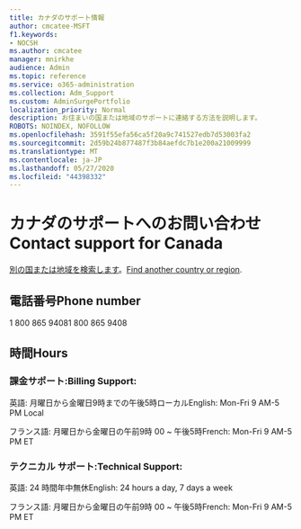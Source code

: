 ```yaml
---
title: カナダのサポート情報
author: cmcatee-MSFT
f1.keywords:
- NOCSH
ms.author: cmcatee
manager: mnirkhe
audience: Admin
ms.topic: reference
ms.service: o365-administration
ms.collection: Adm_Support
ms.custom: AdminSurgePortfolio
localization_priority: Normal
description: お住まいの国または地域のサポートに連絡する方法を説明します。
ROBOTS: NOINDEX, NOFOLLOW
ms.openlocfilehash: 3591f55efa56ca5f20a9c741527edb7d53003fa2
ms.sourcegitcommit: 2d59b24b877487f3b84aefdc7b1e200a21009999
ms.translationtype: MT
ms.contentlocale: ja-JP
ms.lasthandoff: 05/27/2020
ms.locfileid: "44398332"
---
```

# <a name="contact-support-for-canada"></a><span data-ttu-id="edb32-103">カナダのサポートへのお問い合わせ</span><span class="sxs-lookup"><span data-stu-id="edb32-103">Contact support for Canada</span></span>

<span data-ttu-id="edb32-104">[別の国または地域を検索します](../contact-support-for-business-products.md)。</span><span class="sxs-lookup"><span data-stu-id="edb32-104">[Find another country or region](../contact-support-for-business-products.md).</span></span>

## <a name="phone-number"></a><span data-ttu-id="edb32-105">電話番号</span><span class="sxs-lookup"><span data-stu-id="edb32-105">Phone number</span></span>
<span data-ttu-id="edb32-106">1 800 865 9408</span><span class="sxs-lookup"><span data-stu-id="edb32-106">1 800 865 9408</span></span>

## <a name="hours"></a><span data-ttu-id="edb32-107">時間</span><span class="sxs-lookup"><span data-stu-id="edb32-107">Hours</span></span>
### <a name="billing-support"></a><span data-ttu-id="edb32-108">課金サポート:</span><span class="sxs-lookup"><span data-stu-id="edb32-108">Billing Support:</span></span>

<span data-ttu-id="edb32-109">英語: 月曜日から金曜日9時までの午後5時ローカル</span><span class="sxs-lookup"><span data-stu-id="edb32-109">English: Mon-Fri 9 AM-5 PM Local</span></span>

<span data-ttu-id="edb32-110">フランス語: 月曜日から金曜日の午前9時 00 ~ 午後5時</span><span class="sxs-lookup"><span data-stu-id="edb32-110">French: Mon-Fri 9 AM-5 PM ET</span></span>

### <a name="technical-support"></a><span data-ttu-id="edb32-111">テクニカル サポート:</span><span class="sxs-lookup"><span data-stu-id="edb32-111">Technical Support:</span></span>

<span data-ttu-id="edb32-112">英語: 24 時間年中無休</span><span class="sxs-lookup"><span data-stu-id="edb32-112">English: 24 hours a day, 7 days a week</span></span>

<span data-ttu-id="edb32-113">フランス語: 月曜日から金曜日の午前9時 00 ~ 午後5時</span><span class="sxs-lookup"><span data-stu-id="edb32-113">French: Mon-Fri 9 AM-5 PM ET</span></span>
